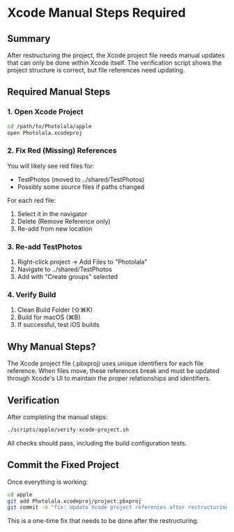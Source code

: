 # Xcode Manual Steps Required

## Summary

After restructuring the project, the Xcode project file needs manual updates that can only be done within Xcode itself. The verification script shows the project structure is correct, but file references need updating.

## Required Manual Steps

### 1. Open Xcode Project
```bash
cd /path/to/Photolala/apple
open Photolala.xcodeproj
```

### 2. Fix Red (Missing) References
You will likely see red files for:
- TestPhotos (moved to ../shared/TestPhotos)
- Possibly some source files if paths changed

For each red file:
1. Select it in the navigator
2. Delete (Remove Reference only)
3. Re-add from new location

### 3. Re-add TestPhotos
1. Right-click project → Add Files to "Photolala"
2. Navigate to ../shared/TestPhotos
3. Add with "Create groups" selected

### 4. Verify Build
1. Clean Build Folder (⇧⌘K)
2. Build for macOS (⌘B)
3. If successful, test iOS builds

## Why Manual Steps?

The Xcode project file (.pbxproj) uses unique identifiers for each file reference. When files move, these references break and must be updated through Xcode's UI to maintain the proper relationships and identifiers.

## Verification

After completing the manual steps:
```bash
./scripts/apple/verify-xcode-project.sh
```

All checks should pass, including the build configuration tests.

## Commit the Fixed Project

Once everything is working:
```bash
cd apple
git add Photolala.xcodeproj/project.pbxproj
git commit -m "fix: Update Xcode project references after restructuring"
```

This is a one-time fix that needs to be done after the restructuring.